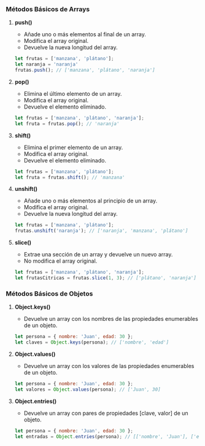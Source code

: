 ### Métodos Básicos de Arrays

1. **push()**
   - Añade uno o más elementos al final de un array.
   - Modifica el array original.
   - Devuelve la nueva longitud del array.

   ```javascript
   let frutas = ['manzana', 'plátano'];
   let naranja = 'naranja'
   frutas.push(); // ['manzana', 'plátano', 'naranja']
   ```

2. **pop()**
   - Elimina el último elemento de un array.
   - Modifica el array original.
   - Devuelve el elemento eliminado.

   ```javascript
   let frutas = ['manzana', 'plátano', 'naranja'];
   let fruta = frutas.pop(); // 'naranja'
   ```

3. **shift()**
   - Elimina el primer elemento de un array.
   - Modifica el array original.
   - Devuelve el elemento eliminado.

   ```javascript
   let frutas = ['manzana', 'plátano'];
   let fruta = frutas.shift(); // 'manzana'
   ```

4. **unshift()**
   - Añade uno o más elementos al principio de un array.
   - Modifica el array original.
   - Devuelve la nueva longitud del array.

   ```javascript
   let frutas = ['manzana', 'plátano'];
   frutas.unshift('naranja'); // ['naranja', 'manzana', 'plátano']
   ```

5. **slice()**
   - Extrae una sección de un array y devuelve un nuevo array.
   - No modifica el array original.

   ```javascript
   let frutas = ['manzana', 'plátano', 'naranja'];
   let frutasCitricas = frutas.slice(1, 3); // ['plátano', 'naranja']
   ```


### Métodos Básicos de Objetos

1. **Object.keys()**
   - Devuelve un array con los nombres de las propiedades enumerables de un objeto.

   ```javascript
   let persona = { nombre: 'Juan', edad: 30 };
   let claves = Object.keys(persona); // ['nombre', 'edad']
   ```

2. **Object.values()**
   - Devuelve un array con los valores de las propiedades enumerables de un objeto.

   ```javascript
   let persona = { nombre: 'Juan', edad: 30 };
   let valores = Object.values(persona); // ['Juan', 30]
   ```

3. **Object.entries()**
   - Devuelve un array con pares de propiedades [clave, valor] de un objeto.

   ```javascript
   let persona = { nombre: 'Juan', edad: 30 };
   let entradas = Object.entries(persona); // [['nombre', 'Juan'], ['edad', 30']]